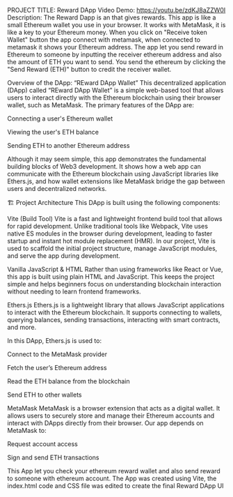 PROJECT TITLE: Reward DApp Video Demo: https://youtu.be/zdKJ8aZZW0I Description: The Reward Dapp is an that gives rewards. This app is like a small Ethereum wallet you use in your browser. It works with MetaMask, it is like a key to your Ethereum money. When you click on "Receive token Wallet" button the app connect with metamask, when connected to metamask it shows your Ethereum address. The app let you send reward in Ethereum to someone by inputting the receiver ethereum address and also the amount of ETH you want to send. You send the ethereum by clicking the "Send Reward (ETH)" button to credit the receiver wallet.

Overview of the DApp: “REward DApp Wallet” This decentralized application (DApp) called “REward DApp Wallet” is a simple web-based tool that allows users to interact directly with the Ethereum blockchain using their browser wallet, such as MetaMask. The primary features of the DApp are:

Connecting a user's Ethereum wallet

Viewing the user's ETH balance

Sending ETH to another Ethereum address

Although it may seem simple, this app demonstrates the fundamental building blocks of Web3 development. It shows how a web app can communicate with the Ethereum blockchain using JavaScript libraries like Ethers.js, and how wallet extensions like MetaMask bridge the gap between users and decentralized networks.

🏗️ Project Architecture This DApp is built using the following components:

Vite (Build Tool) Vite is a fast and lightweight frontend build tool that allows for rapid development. Unlike traditional tools like Webpack, Vite uses native ES modules in the browser during development, leading to faster startup and instant hot module replacement (HMR).
In our project, Vite is used to scaffold the initial project structure, manage JavaScript modules, and serve the app during development.

Vanilla JavaScript & HTML Rather than using frameworks like React or Vue, this app is built using plain HTML and JavaScript. This keeps the project simple and helps beginners focus on understanding blockchain interaction without needing to learn frontend frameworks.

Ethers.js Ethers.js is a lightweight library that allows JavaScript applications to interact with the Ethereum blockchain. It supports connecting to wallets, querying balances, sending transactions, interacting with smart contracts, and more.

In this DApp, Ethers.js is used to:

Connect to the MetaMask provider

Fetch the user’s Ethereum address

Read the ETH balance from the blockchain

Send ETH to other wallets

MetaMask MetaMask is a browser extension that acts as a digital wallet. It allows users to securely store and manage their Ethereum accounts and interact with DApps directly from their browser.
Our app depends on MetaMask to:

Request account access

Sign and send ETH transactions

This App let you check your ethereum reward wallet and also send reward to someone with ethereum account. The App was created using Vite, the index.html code and CSS file was edited to create the final Reward DApp UI

